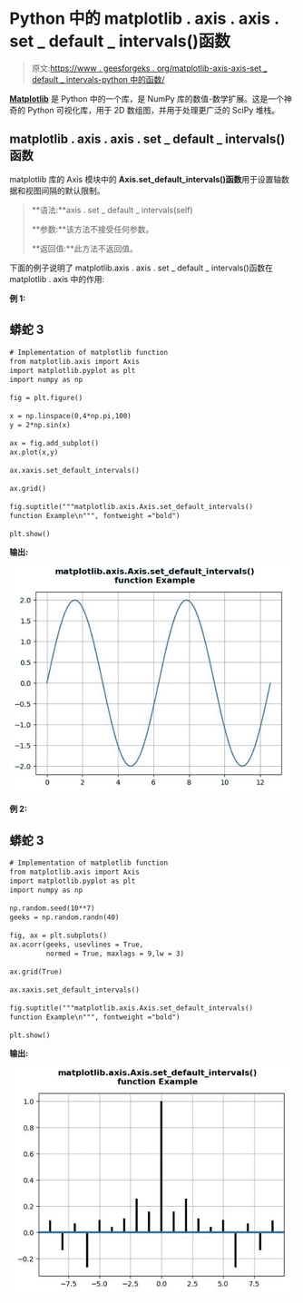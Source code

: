 # Python 中的 matplotlib . axis . axis . set _ default _ intervals()函数

> 原文:[https://www . geesforgeks . org/matplotlib-axis-axis-set _ default _ intervals-python 中的函数/](https://www.geeksforgeeks.org/matplotlib-axis-axis-set_default_intervals-function-in-python/)

[**Matplotlib**](https://www.geeksforgeeks.org/python-introduction-matplotlib/) 是 Python 中的一个库，是 NumPy 库的数值-数学扩展。这是一个神奇的 Python 可视化库，用于 2D 数组图，并用于处理更广泛的 SciPy 堆栈。

## matplotlib . axis . axis . set _ default _ intervals()函数

matplotlib 库的 Axis 模块中的 **Axis.set_default_intervals()函数**用于设置轴数据和视图间隔的默认限制。

> **语法:**axis . set _ default _ intervals(self)
> 
> **参数:**该方法不接受任何参数。
> 
> **返回值:**此方法不返回值。

下面的例子说明了 matplotlib.axis . axis . set _ default _ intervals()函数在 matplotlib . axis 中的作用:

**例 1:**

## 蟒蛇 3

```
# Implementation of matplotlib function
from matplotlib.axis import Axis
import matplotlib.pyplot as plt
import numpy as np 

fig = plt.figure()

x = np.linspace(0,4*np.pi,100)
y = 2*np.sin(x)

ax = fig.add_subplot()
ax.plot(x,y)

ax.xaxis.set_default_intervals()

ax.grid() 

fig.suptitle("""matplotlib.axis.Axis.set_default_intervals()
function Example\n""", fontweight ="bold")  

plt.show()
```

**输出:**

![](img/97a16612073f2727efb539d4466e7f08.png)

**例 2:**

## 蟒蛇 3

```
# Implementation of matplotlib function
from matplotlib.axis import Axis
import matplotlib.pyplot as plt
import numpy as np 

np.random.seed(10**7)  
geeks = np.random.randn(40)  

fig, ax = plt.subplots()  
ax.acorr(geeks, usevlines = True,  
         normed = True, maxlags = 9,lw = 3)  

ax.grid(True)

ax.xaxis.set_default_intervals()

fig.suptitle("""matplotlib.axis.Axis.set_default_intervals()
function Example\n""", fontweight ="bold")  

plt.show()
```

**输出:**

![](img/af4610c1a1d2b81b3a2e1663162fc6ad.png)